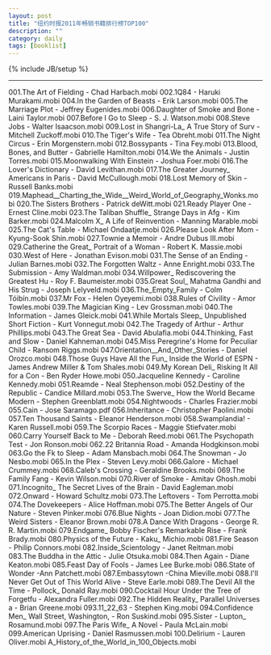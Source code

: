 ```yaml
---
layout: post
title: "纽约时报2011年畅销书籍排行榜TOP100"
description: ""
category: daily
tags: [booklist]
---
```

{% include JB/setup %}

-----

   001.The Art of Fielding - Chad Harbach.mobi
   002.1Q84 - Haruki Murakami.mobi
   004.In the Garden of Beasts - Erik Larson.mobi
   005.The Marriage Plot - Jeffrey Eugenides.mobi
   006.Daughter of Smoke and Bone - Laini Taylor.mobi
   007.Before I Go to Sleep - S. J. Watson.mobi
   008.Steve Jobs - Walter Isaacson.mobi
   009.Lost in Shangri-La_ A True Story of Surv - Mitchell Zuckoff.mobi
   010.The Tiger's Wife - Tea Obreht.mobi
   011.The Night Circus - Erin Morgenstern.mobi
   012.Bossypants - Tina Fey.mobi
   013.Blood, Bones, and Butter - Gabrielle Hamilton.mobi
   014.We the Animals - Justin Torres.mobi
   015.Moonwalking With Einstein - Joshua Foer.mobi
   016.The Lover's Dictionary - David Levithan.mobi
   017.The Greater Journey_ Americans in Paris - David McCullough.mobi
   018.Lost Memory of Skin - Russell Banks.mobi
   019.Maphead__Charting_the_Wide__Weird_World_of_Geography_Wonks.mobi
   020.The Sisters Brothers - Patrick deWitt.mobi
   021.Ready Player One - Ernest Cline.mobi
   023.The Taliban Shuffle_ Strange Days in Afg - Kim Barker.mobi
   024.Malcolm X_ A Life of Reinvention - Manning Marable.mobi
   025.The Cat's Table - Michael Ondaatje.mobi
   026.Please Look After Mom - Kyung-Sook Shin.mobi
   027.Townie a Memoir - Andre Dubus III.mobi
   029.Catherine the Great_ Portrait of a Woman - Robert K. Massie.mobi
   030.West of Here - Jonathan Evison.mobi
   031.The Sense of an Ending - Julian Barnes.mobi
   032.The Forgotten Waltz - Anne Enright.mobi
   033.The Submission - Amy Waldman.mobi
   034.Willpower_ Rediscovering the Greatest Hu - Roy F. Baumeister.mobi
   035.Great Soul_ Mahatma Gandhi and His Strug - Joseph Lelyveld.mobi
   036.The_Empty_Family - Colm Tóibín.mobi
   037.Mr Fox - Helen Oyeyemi.mobi
   038.Rules of Civility - Amor Towles.mobi
   039.The Magician King - Lev Grossman.mobi
   040.The Information - James Gleick.mobi
   041.While Mortals Sleep_ Unpublished Short Fiction - Kurt Vonnegut.mobi
   042.The Tragedy of Arthur - Arthur Phillips.mobi
   043.The Great Sea - David Abulafia.mobi
   044.Thinking, Fast and Slow - Daniel Kahneman.mobi
   045.Miss Peregrine's Home for Peculiar Child - Ransom Riggs.mobi
   047.Orientation__And_Other_Stories - Daniel Orozco.mobi
   048.Those Guys Have All the Fun_ Inside the World of ESPN - James Andrew Miller & Tom Shales.mobi
   049.My Korean Deli_ Risking It All for a Con - Ben Ryder Howe.mobi
   050.Jacqueline Kennedy - Caroline Kennedy.mobi
   051.Reamde - Neal Stephenson.mobi
   052.Destiny of the Republic - Candice Millard.mobi
   053.The Swerve_ How the World Became Modern - Stephen Greenblatt.mobi
   054.Nightwoods - Charles Frazier.mobi
   055.Cain - Jose Saramago.pdf
   056.Inheritance - Christopher Paolini.mobi
   057.Ten Thousand Saints - Eleanor Henderson.mobi
   058.Swamplandia! - Karen Russell.mobi
   059.The Scorpio Races - Maggie Stiefvater.mobi
   060.Carry Yourself Back to Me - Deborah Reed.mobi
   061.The Psychopath Test - Jon Ronson.mobi
   062.22 Britannia Road - Amanda Hodgkinson.mobi
   063.Go the Fk to Sleep - Adam Mansbach.mobi
   064.The Snowman - Jo Nesbo.mobi
   065.In the Plex - Steven Levy.mobi
   066.Galore - Michael Crummey.mobi
   068.Caleb's Crossing - Geraldine Brooks.mobi
   069.The Family Fang - Kevin Wilson.mobi
   070.River of Smoke - Amitav Ghosh.mobi
   071.Incognito_ The Secret Lives of the Brain - David Eagleman.mobi
   072.Onward - Howard Schultz.mobi
   073.The Leftovers - Tom Perrotta.mobi
   074.The Dovekeepers - Alice Hoffman.mobi
   075.The Better Angels of Our Nature - Steven Pinker.mobi
   076.Blue Nights - Joan Didion.mobi
   077.The Weird Sisters - Eleanor Brown.mobi
   078.A Dance With Dragons - George R. R. Martin.mobi
   079.Endgame_ Bobby Fischer's Remarkable Rise - Frank Brady.mobi
   080.Physics of the Future  - Kaku_ Michio.mobi
   081.Fire Season - Philip Connors.mobi
   082.Inside_Scientology - Janet Reitman.mobi
   083.The Buddha in the Attic - Julie Otsuka.mobi
   084.Then Again - Diane Keaton.mobi
   085.Feast Day of Fools - James Lee Burke.mobi
   086.State of Wonder -Ann Patchett.mobi
   087.Embassytown -China Mieville.mobi
   088.I'll Never Get Out of This World Alive - Steve Earle.mobi
   089.The Devil All the Time - Pollock_ Donald Ray.mobi
   090.Cocktail Hour Under the Tree of Forgetfu - Alexandra Fuller.mobi
   092.The Hidden Reality_ Parallel Universes a - Brian Greene.mobi
   093.11_22_63 - Stephen King.mobi
   094.Confidence Men_ Wall Street, Washington, - Ron Suskind.mobi
   095.Sister - Lupton_ Rosamund.mobi
   097.The Paris Wife_ A Novel - Paula McLain.mobi
   099.American Uprising - Daniel Rasmussen.mobi
   100.Delirium - Lauren Oliver.mobi
   A_History_of_the_World_in_100_Objects.mobi
